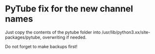 # PyTube fix for the new channel names

Just copy the contents of the pytube folder into
/usr/lib/python3.xx/site-packages/pytube, overwriting
if needed.

Do not forget to make backups first!
